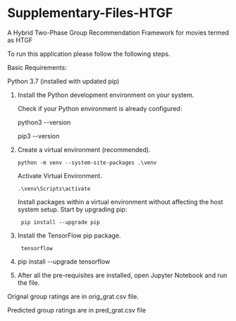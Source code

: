 # Supplementary-Files-HTGF
A Hybrid Two-Phase Group Recommendation Framework for movies termed as HTGF

To run this application please follow the following steps.

Basic Requirements:

Python 3.7 (installed with updated pip)

1.  Install the Python development environment on your system.

    Check if your Python environment is already configured:

      python3 --version

      pip3 --version
2.  Create a virtual environment (recommended).
    
        python -m venv --system-site-packages .\venv
    
    Activate Virtual Environment.
    
        .\venv\Scripts\activate
      
    Install packages within a virtual environment without affecting the host system setup. Start by upgrading pip:
        
         pip install --upgrade pip
         
 3. Install the TensorFlow pip package.
     
         tensorflow
         
 4. pip install --upgrade tensorflow
 5. After all the pre-requisites are installed, open Jupyter Notebook and run the file.
 
 Orignal group ratings are in orig_grat.csv file.
 
 Predicted group ratings are in pred_grat.csv file
 
 
